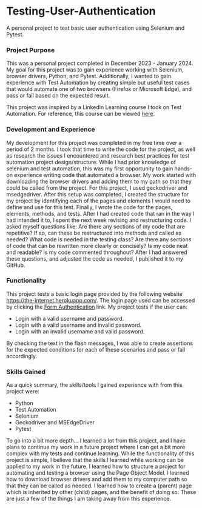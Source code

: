 # Testing-User-Authentication
A personal project to test basic user authentication using Selenium and Pytest.
### Project Purpose
This was a personal project completed in December 2023 - January 2024. My goal for this project was to gain experience working with Selenium, browser drivers, Python, and Pytest. Additionally, I wanted to gain experience with Test Automation by creating simple but useful test cases that would automate one of two browsers (Firefox or Microsoft Edge), and pass or fail based on the expected result.

This project was inspired by a LinkedIn Learning course I took on Test Automation. For reference, this course can be viewed [here](https://www.linkedin.com/learning/paths/getting-started-in-test-automation-engineering).
### Development and Experience
My development for this project was completed in my free time over a period of 2 months. I took that time to write the code for the project, as well as research the issues I encountered and research best practices for test automation project design/structure. While I had prior knowledge of selenium and test automation, this was my first opportunity to gain hands-on experience writing code that automated a browser. My work started with downloading the browser drivers and adding them to my path so that they could be called from the project. For this project, I used geckodriver and msedgedriver. After this setup was completed, I created the structure for my project by identifying each of the pages and elements I would need to define and use for this test. Finally, I wrote the code for the pages, elements, methods, and tests. After I had created code that ran in the way I had intended it to, I spent the next week revising and restructuring code. I asked myself questions like: Are there any sections of my code that are repetitive? If so, can these be restructured into methods and called as needed? What code is needed in the testing class? Are there any sections of code that can be rewritten more clearly or concisely? Is my code neat and readable? Is my code commented throughout? After I had answered these questions, and adjusted the code as needed, I published it to my GitHub.
### Functionality
This project tests a basic login page provided by the following website https://the-internet.herokuapp.com/. The login page used can be accessed by clicking the [Form Authentication](https://the-internet.herokuapp.com/login) link. My project tests if the user can:
- Login with a valid username and password.
- Login with a valid username and invalid password.
- Login with an invalid username and valid password.

By checking the text in the flash messages, I was able to create assertions for the expected conditions for each of these scenarios and pass or fail accordingly.
### Skills Gained
As a quick summary, the skills/tools I gained experience with from this project were:
- Python
- Test Automation
- Selenium
- Geckodriver and MSEdgeDriver
- Pytest

To go into a bit more depth... I learned a lot from this project, and I have plans to continue my work in a future project where I can get a bit more complex with my tests and continue learning. While the functionality of this project is simple, I believe that the skills I learned while working can be applied to my work in the future. I learned how to structure a project for automating and testing a browser using the Page Object Model. I learned how to download browser drivers and add them to my computer path so that they can be called as needed. I learned how to create a (parent) page which is inherited by other (child) pages, and the benefit of doing so. These are just a few of the things I am taking away from this experience.
